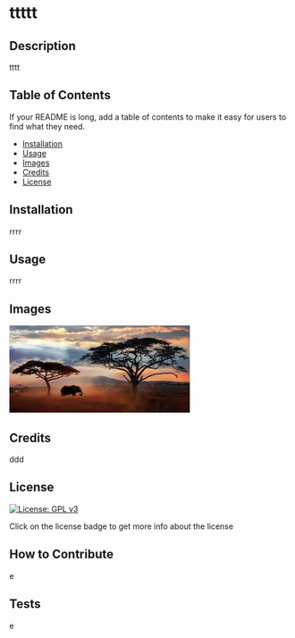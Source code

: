
# ttttt

## Description

tttt

## Table of Contents

If your README is long, add a table of contents to make it easy for users to find what they need.

- [Installation](#installation)
- [Usage](#usage)
- [Images](#images)
- [Credits](#credits)
- [License](#license)

## Installation

rrrr

## Usage

rrrr

## Images

![Image](./images/imagen.jpg)

## Credits

ddd

## License

[![License: GPL v3](https://img.shields.io/badge/License-GPLv3-blue.svg)](https://www.gnu.org/licenses/gpl-3.0)

Click on the license badge to get more info about the license

## How to Contribute

e

## Tests

e

    